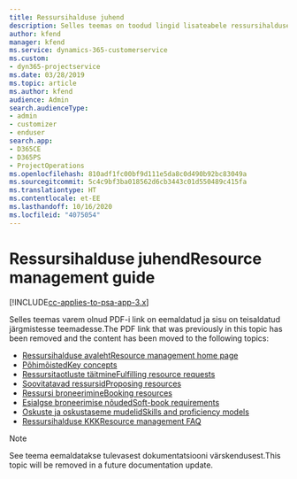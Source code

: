 ```yaml
---
title: Ressursihalduse juhend
description: Selles teemas on toodud lingid lisateabele ressursihalduse kohta rakenduses Project Service Automation
author: kfend
manager: kfend
ms.service: dynamics-365-customerservice
ms.custom:
- dyn365-projectservice
ms.date: 03/28/2019
ms.topic: article
ms.author: kfend
audience: Admin
search.audienceType:
- admin
- customizer
- enduser
search.app:
- D365CE
- D365PS
- ProjectOperations
ms.openlocfilehash: 810adf1fc00bf9d111e5da8c0d490b92bc83049a
ms.sourcegitcommit: 5c4c9bf3ba018562d6cb3443c01d550489c415fa
ms.translationtype: HT
ms.contentlocale: et-EE
ms.lasthandoff: 10/16/2020
ms.locfileid: "4075054"
---
```

# <a name="resource-management-guide"></a><span data-ttu-id="4d284-103">Ressursihalduse juhend</span><span class="sxs-lookup"><span data-stu-id="4d284-103">Resource management guide</span></span>

[!INCLUDE[cc-applies-to-psa-app-3.x](../../includes/cc-applies-to-psa-app-3x.md)]

<span data-ttu-id="4d284-104">Selles teemas varem olnud PDF-i link on eemaldatud ja sisu on teisaldatud järgmistesse teemadesse.</span><span class="sxs-lookup"><span data-stu-id="4d284-104">The PDF link that was previously in this topic has been removed and the content has been moved to the following topics:</span></span>

- [<span data-ttu-id="4d284-105">Ressursihalduse avaleht</span><span class="sxs-lookup"><span data-stu-id="4d284-105">Resource management home page</span></span>](../resource-management-home-page.md)
- [<span data-ttu-id="4d284-106">Põhimõisted</span><span class="sxs-lookup"><span data-stu-id="4d284-106">Key concepts</span></span>](../reports-key-concepts.md)
- [<span data-ttu-id="4d284-107">Ressursitaotluste täitmine</span><span class="sxs-lookup"><span data-stu-id="4d284-107">Fulfilling resource requests</span></span>](../resource-management-fulfill-requests.md)
- [<span data-ttu-id="4d284-108">Soovitatavad ressursid</span><span class="sxs-lookup"><span data-stu-id="4d284-108">Proposing resources</span></span>](../resource-management-propose-resources.md)
- [<span data-ttu-id="4d284-109">Ressursi broneerimine</span><span class="sxs-lookup"><span data-stu-id="4d284-109">Booking resources</span></span>](../resource-management-book-resources-scheduleboard.md)
- [<span data-ttu-id="4d284-110">Esialgse broneerimise nõuded</span><span class="sxs-lookup"><span data-stu-id="4d284-110">Soft-book requirements</span></span>](../resource-management-softbook-requirements.md)
- [<span data-ttu-id="4d284-111">Oskuste ja oskustaseme mudelid</span><span class="sxs-lookup"><span data-stu-id="4d284-111">Skills and proficiency models</span></span>](../resource-management-skills-proficiency.md)
- [<span data-ttu-id="4d284-112">Ressursihalduse KKK</span><span class="sxs-lookup"><span data-stu-id="4d284-112">Resource management FAQ</span></span>](../resource-management-faq.md)

> [!NOTE]
> <span data-ttu-id="4d284-113">See teema eemaldatakse tulevasest dokumentatsiooni värskendusest.</span><span class="sxs-lookup"><span data-stu-id="4d284-113">This topic will be removed in a future documentation update.</span></span> 
